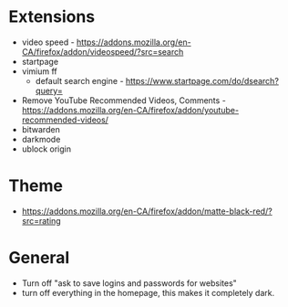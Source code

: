 # Extensions
* video speed - https://addons.mozilla.org/en-CA/firefox/addon/videospeed/?src=search
* startpage
* vimium ff 
  * default search engine - https://www.startpage.com/do/dsearch?query=
* Remove YouTube Recommended Videos, Comments - https://addons.mozilla.org/en-CA/firefox/addon/youtube-recommended-videos/
* bitwarden
* darkmode
* ublock origin

# Theme
* https://addons.mozilla.org/en-CA/firefox/addon/matte-black-red/?src=rating

# General
* Turn off "ask to save logins and passwords for websites"
* turn off everything in the homepage, this makes it completely dark.
